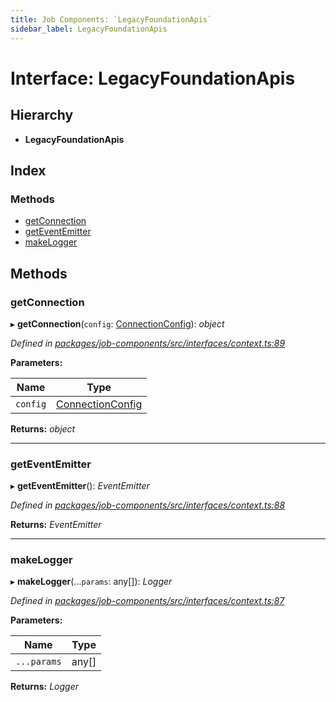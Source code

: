 ```yaml
---
title: Job Components: `LegacyFoundationApis`
sidebar_label: LegacyFoundationApis
---
```


# Interface: LegacyFoundationApis

## Hierarchy

* **LegacyFoundationApis**

## Index

### Methods

* [getConnection](legacyfoundationapis.md#getconnection)
* [getEventEmitter](legacyfoundationapis.md#geteventemitter)
* [makeLogger](legacyfoundationapis.md#makelogger)

## Methods

###  getConnection

▸ **getConnection**(`config`: [ConnectionConfig](connectionconfig.md)): *object*

*Defined in [packages/job-components/src/interfaces/context.ts:89](https://github.com/terascope/teraslice/blob/653cf7530/packages/job-components/src/interfaces/context.ts#L89)*

**Parameters:**

Name | Type |
------ | ------ |
`config` | [ConnectionConfig](connectionconfig.md) |

**Returns:** *object*

___

###  getEventEmitter

▸ **getEventEmitter**(): *EventEmitter*

*Defined in [packages/job-components/src/interfaces/context.ts:88](https://github.com/terascope/teraslice/blob/653cf7530/packages/job-components/src/interfaces/context.ts#L88)*

**Returns:** *EventEmitter*

___

###  makeLogger

▸ **makeLogger**(...`params`: any[]): *Logger*

*Defined in [packages/job-components/src/interfaces/context.ts:87](https://github.com/terascope/teraslice/blob/653cf7530/packages/job-components/src/interfaces/context.ts#L87)*

**Parameters:**

Name | Type |
------ | ------ |
`...params` | any[] |

**Returns:** *Logger*
